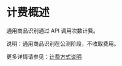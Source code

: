 # 计费概述

通用商品识别通过 API 调用次数计费。

说明：通用商品识别在公测阶段，不收取费用。

更多详情请参见：[计费方式说明](https://docs.jdcloud.com/cn/billing/pay-as-you-go)







     
    
